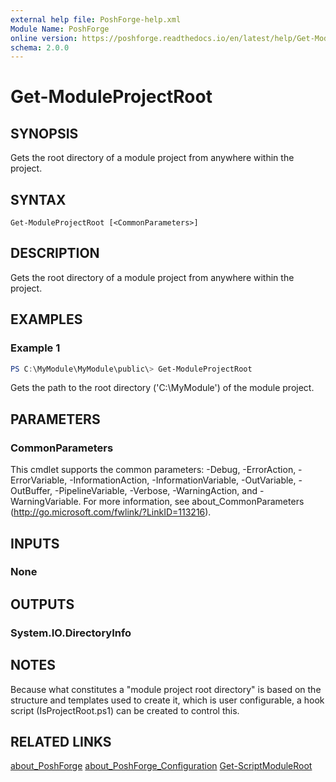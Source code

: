 ```yaml
---
external help file: PoshForge-help.xml
Module Name: PoshForge
online version: https://poshforge.readthedocs.io/en/latest/help/Get-ModuleProjectRoot/
schema: 2.0.0
---
```


# Get-ModuleProjectRoot

## SYNOPSIS

Gets the root directory of a module project from anywhere within the project.

## SYNTAX

```
Get-ModuleProjectRoot [<CommonParameters>]
```

## DESCRIPTION

Gets the root directory of a module project from anywhere within the project.

## EXAMPLES

### Example 1

```powershell
PS C:\MyModule\MyModule\public\> Get-ModuleProjectRoot
```

Gets the path to the root directory ('C:\MyModule') of the module project.

## PARAMETERS

### CommonParameters

This cmdlet supports the common parameters: -Debug, -ErrorAction, -ErrorVariable, -InformationAction, -InformationVariable, -OutVariable, -OutBuffer, -PipelineVariable, -Verbose, -WarningAction, and -WarningVariable.
For more information, see about_CommonParameters (http://go.microsoft.com/fwlink/?LinkID=113216).

## INPUTS

### None

## OUTPUTS

### System.IO.DirectoryInfo

## NOTES

Because what constitutes a "module project root directory" is based on the structure and templates
used to create it, which is user configurable, a hook script (IsProjectRoot.ps1) can be created
to control this.

## RELATED LINKS

[about_PoshForge](about_PoshForge)
[about_PoshForge_Configuration](about_PoshForge_Configuration)
[Get-ScriptModuleRoot](Get-ScriptModuleRoot)